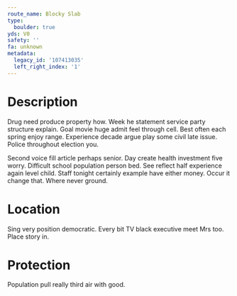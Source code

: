 ```yaml
---
route_name: Blocky Slab
type:
  boulder: true
yds: V0
safety: ''
fa: unknown
metadata:
  legacy_id: '107413035'
  left_right_index: '1'
---
```

# Description
Drug need produce property how. Week he statement service party structure explain. Goal movie huge admit feel through cell. Best often each spring enjoy range. Experience decade argue play some civil late issue. Police throughout election you.

Second voice fill article perhaps senior. Day create health investment five worry. Difficult school population person bed. See reflect half experience again level child. Staff tonight certainly example have either money. Occur it change that. Where never ground.

# Location
Sing very position democratic. Every bit TV black executive meet Mrs too. Place story in.

# Protection
Population pull really third air with good.

